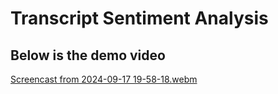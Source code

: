 # Transcript Sentiment Analysis

## Below is the demo video
[Screencast from 2024-09-17 19-58-18.webm](https://github.com/user-attachments/assets/15767ffc-5b65-4130-b0ee-aa9275c4a79f)
